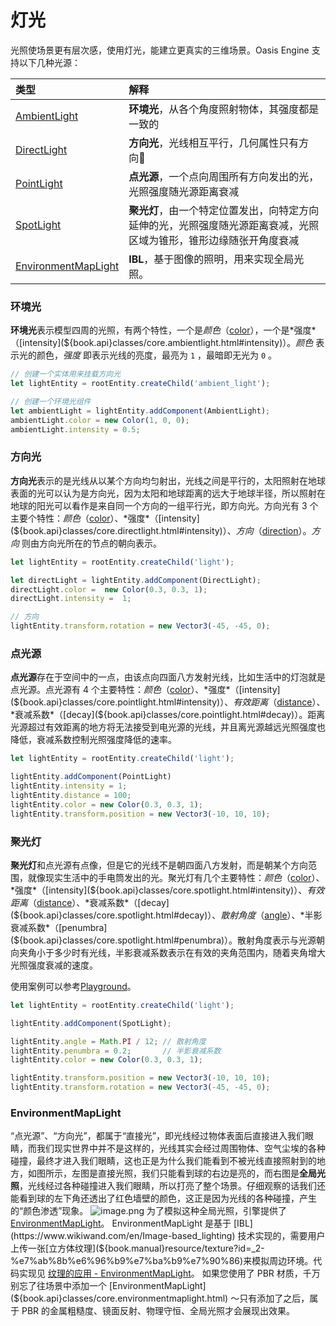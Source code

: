 # 灯光

光照使场景更有层次感，使用灯光，能建立更真实的三维场景。Oasis Engine 支持以下几种光源：

|类型|解释|
|:--|:--|
|[AmbientLight](${book.api}classes/core.ambientlight.html)|**环境光**，从各个角度照射物体，其强度都是一致的|
|[DirectLight](${book.api}classes/core.directlight.html)|**方向光**，光线相互平行，几何属性只有方向|
|[PointLight](${book.api}classes/core.pointlight.html) | **点光源**，一个点向周围所有方向发出的光，光照强度随光源距离衰减|
|[SpotLight](${book.api}classes/core.spotlight.html) |**聚光灯**，由一个特定位置发出，向特定方向延伸的光，光照强度随光源距离衰减，光照区域为锥形，锥形边缘随张开角度衰减|
|[EnvironmentMapLight](${book.api}classes/core.environmentmaplight.html) |**IBL**，基于图像的照明，用来实现全局光照。|


### 环境光

**环境光**表示模型四周的光照，有两个特性，一个是*颜色*（[color](${book.api}classes/core.ambientlight.html#color)），一个是*强度*（[intensity](${book.api}classes/core.ambientlight.html#intensity)）。*颜色* 表示光的颜色，*强度* 即表示光线的亮度，最亮为 `1` ，最暗即无光为 `0` 。


```typescript
// 创建一个实体用来挂载方向光
let lightEntity = rootEntity.createChild('ambient_light');

// 创建一个环境光组件
let ambientLight = lightEntity.addComponent(AmbientLight);
ambientLight.color = new Color(1, 0, 0);
ambientLight.intensity = 0.5;
```


### 方向光

**方向光**表示的是光线从以某个方向均匀射出，光线之间是平行的，太阳照射在地球表面的光可以认为是方向光，因为太阳和地球距离的远大于地球半径，所以照射在地球的阳光可以看作是来自同一个方向的一组平行光，即方向光。方向光有 3 个主要个特性：*颜色*（[color](${book.api}classes/core.directlight.html#color)）、*强度*（[intensity](${book.api}classes/core.directlight.html#intensity)）、*方向*（[direction](${book.api}classes/core.directlight.html#direction)）。*方向* 则由方向光所在的节点的朝向表示。


```typescript
let lightEntity = rootEntity.createChild('light');

let directLight = lightEntity.addComponent(DirectLight);
directLight.color =  new Color(0.3, 0.3, 1);
directLight.intensity =  1;

// 方向
lightEntity.transform.rotation = new Vector3(-45, -45, 0);
```


### 点光源


**点光源**存在于空间中的一点，由该点向四面八方发射光线，比如生活中的灯泡就是点光源。点光源有 4 个主要特性：*颜色*（[color](${book.api}classes/core.pointlight.html#color)）、*强度*（[intensity](${book.api}classes/core.pointlight.html#intensity)）、*有效距离*（[distance](${book.api}classes/core.pointlight.html#distance)）、*衰减系数*（[decay](${book.api}classes/core.pointlight.html#decay)）。距离光源超过有效距离的地方将无法接受到电光源的光线，并且离光源越远光照强度也降低，衰减系数控制光照强度降低的速率。


```typescript
let lightEntity = rootEntity.createChild('light');

lightEntity.addComponent(PointLight)
lightEntity.intensity = 1;
lightEntity.distance = 100;
lightEntity.color = new Color(0.3, 0.3, 1);
lightEntity.transform.position = new Vector3(-10, 10, 10);
```
### 聚光灯


**聚光灯**和点光源有点像，但是它的光线不是朝四面八方发射，而是朝某个方向范围，就像现实生活中的手电筒发出的光。聚光灯有几个主要特性：*颜色*（[color](${book.api}classes/core.spotlight.html#color)）、*强度*（[intensity](${book.api}classes/core.spotlight.html#intensity)）、*有效距离*（[distance](${book.api}classes/core.spotlight.html#distance)）、*衰减系数*（[decay](${book.api}classes/core.spotlight.html#decay)）、*散射角度*（[angle](${book.api}classes/core.spotlight.html#angle)）、*半影衰减系数*（[penumbra](${book.api}classes/core.spotlight.html#penumbra)）。散射角度表示与光源朝向夹角小于多少时有光线，半影衰减系数表示在有效的夹角范围内，随着夹角增大光照强度衰减的速度。

使用案例可以参考[Playground](${book.playground}#/spotLighting-shadow)。

```typescript
let lightEntity = rootEntity.createChild('light');

lightEntity.addComponent(SpotLight);

lightEntity.angle = Math.PI / 12; // 散射角度
lightEntity.penumbra = 0.2;       // 半影衰减系数
lightEntity.color = new Color(0.3, 0.3, 1);

lightEntity.transform.position = new Vector3(-10, 10, 10);
lightEntity.transform.rotation = new Vector3(-45, -45, 0);
```

### EnvironmentMapLight
“点光源”、“方向光”，都属于“直接光”，即光线经过物体表面后直接进入我们眼睛，而我们现实世界中并不是这样的，光线其实会经过周围物体、空气尘埃的各种碰撞，最终才进入我们眼睛，这也正是为什么我们能看到不被光线直接照射到的地方，如图所示，左图是直接光照，我们只能看到球的右边是亮的，而右图是**全局光照**，光线经过各种碰撞进入我们眼睛，所以打亮了整个场景。仔细观察的话我们还能看到球的左下角还透出了红色墙壁的颜色，这正是因为光线的各种碰撞，产生的“颜色渗透”现象。
![image.png](https://gw.alipayobjects.com/mdn/rms_d27172/afts/img/A*j6_uQq2oqtEAAAAAAAAAAAAAARQnAQ)
为了模拟这种全局光照，引擎提供了 [EnvironmentMapLight](${book.api}classes/core.environmentmaplight.html)。 EnvironmentMapLight 是基于 [IBL](https://www.wikiwand.com/en/Image-based_lighting) 技术实现的，需要用户上传一张[立方体纹理](${book.manual}resource/texture?id=_2-%e7%ab%8b%e6%96%b9%e7%ba%b9%e7%90%86)来模拟周边环境。代码实现见 [纹理的应用 - EnvironmentMapLight](${book.manual}resource/texture)。
如果您使用了 PBR 材质，千万别忘了往场景中添加一个 [EnvironmentMapLight](${book.api}classes/core.environmentmaplight.html) ～只有添加了之后，属于 PBR 的金属粗糙度、镜面反射、物理守恒、全局光照才会展现出效果。

